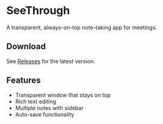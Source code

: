 # SeeThrough

A transparent, always-on-top note-taking app for meetings.

## Download

See [Releases](https://github.com/vinhnglx/seethrough-release/releases) for the latest version.

## Features

- Transparent window that stays on top
- Rich text editing
- Multiple notes with sidebar
- Auto-save functionality
